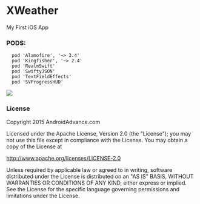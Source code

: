 # XWeather
My First iOS App

### PODS:

~~~~
  pod 'Alamofire', '~> 3.4'
  pod 'Kingfisher', '~> 2.4'
  pod 'RealmSwift'
  pod 'SwiftyJSON'
  pod 'TextFieldEffects'
  pod 'SVProgressHUD'
~~~~


<img src="https://raw.githubusercontent.com/AndreiD/Kraken/master/Simulator%20Screen%20Shot%20Aug%202%2C%202016%2C%205.09.47%20PM.png">



### License

Copyright 2015 AndroidAdvance.com

Licensed under the Apache License, Version 2.0 (the "License");
you may not use this file except in compliance with the License.
You may obtain a copy of the License at

   http://www.apache.org/licenses/LICENSE-2.0

Unless required by applicable law or agreed to in writing, software
distributed under the License is distributed on an "AS IS" BASIS,
WITHOUT WARRANTIES OR CONDITIONS OF ANY KIND, either express or implied.
See the License for the specific language governing permissions and
limitations under the License.
